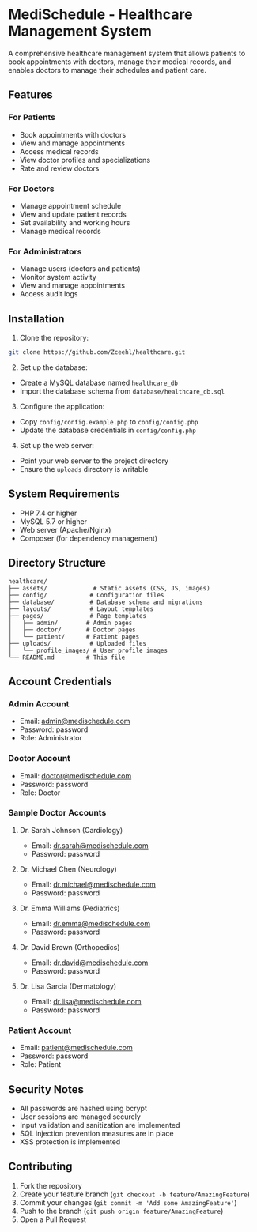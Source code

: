 # MediSchedule - Healthcare Management System

A comprehensive healthcare management system that allows patients to book appointments with doctors, manage their medical records, and enables doctors to manage their schedules and patient care.

## Features

### For Patients

- Book appointments with doctors
- View and manage appointments
- Access medical records
- View doctor profiles and specializations
- Rate and review doctors

### For Doctors

- Manage appointment schedule
- View and update patient records
- Set availability and working hours
- Manage medical records

### For Administrators

- Manage users (doctors and patients)
- Monitor system activity
- View and manage appointments
- Access audit logs

## Installation

1. Clone the repository:

```bash
git clone https://github.com/Zceehl/healthcare.git
```

2. Set up the database:

- Create a MySQL database named `healthcare_db`
- Import the database schema from `database/healthcare_db.sql`

3. Configure the application:

- Copy `config/config.example.php` to `config/config.php`
- Update the database credentials in `config/config.php`

4. Set up the web server:

- Point your web server to the project directory
- Ensure the `uploads` directory is writable

## System Requirements

- PHP 7.4 or higher
- MySQL 5.7 or higher
- Web server (Apache/Nginx)
- Composer (for dependency management)

## Directory Structure

```
healthcare/
├── assets/             # Static assets (CSS, JS, images)
├── config/            # Configuration files
├── database/          # Database schema and migrations
├── layouts/           # Layout templates
├── pages/             # Page templates
│   ├── admin/        # Admin pages
│   ├── doctor/       # Doctor pages
│   └── patient/      # Patient pages
├── uploads/           # Uploaded files
│   └── profile_images/ # User profile images
└── README.md         # This file
```

## Account Credentials

### Admin Account

- Email: admin@medischedule.com
- Password: password
- Role: Administrator

### Doctor Account

- Email: doctor@medischedule.com
- Password: password
- Role: Doctor

### Sample Doctor Accounts

1. Dr. Sarah Johnson (Cardiology)

   - Email: dr.sarah@medischedule.com
   - Password: password

2. Dr. Michael Chen (Neurology)

   - Email: dr.michael@medischedule.com
   - Password: password

3. Dr. Emma Williams (Pediatrics)

   - Email: dr.emma@medischedule.com
   - Password: password

4. Dr. David Brown (Orthopedics)

   - Email: dr.david@medischedule.com
   - Password: password

5. Dr. Lisa Garcia (Dermatology)
   - Email: dr.lisa@medischedule.com
   - Password: password

### Patient Account

- Email: patient@medischedule.com
- Password: password
- Role: Patient

## Security Notes

- All passwords are hashed using bcrypt
- User sessions are managed securely
- Input validation and sanitization are implemented
- SQL injection prevention measures are in place
- XSS protection is implemented

## Contributing

1. Fork the repository
2. Create your feature branch (`git checkout -b feature/AmazingFeature`)
3. Commit your changes (`git commit -m 'Add some AmazingFeature'`)
4. Push to the branch (`git push origin feature/AmazingFeature`)
5. Open a Pull Request
